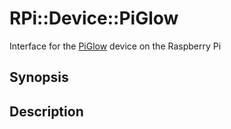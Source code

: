 # RPi::Device::PiGlow

Interface for the [PiGlow](https://shop.pimoroni.com/products/piglow) device on the Raspberry Pi

## Synopsis

## Description


